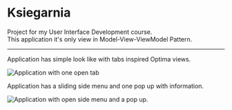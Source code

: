 # Ksiegarnia
<p>Project for my User Interface Development course.
<br>This application it's only view in Model-View-ViewModel Pattern.</p>
<hr>
<p>Application has simple look like with tabs inspired Optima views.</p>
<img src="https://i.imgur.com/tfSdh5j.png" alt="Application with one open tab">
<p>Application has a sliding side menu and one pop up with information.</p>
<img src="https://i.imgur.com/ZhxaWBO.png" alt="Application with open side menu and a pop up.">
